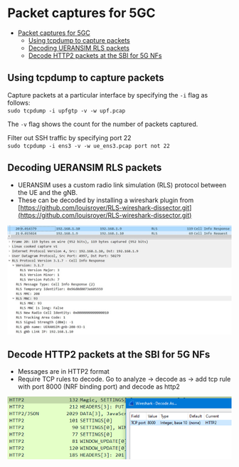 # Packet captures for 5GC

- [Packet captures for 5GC](#packet-captures-for-5gc)
  - [Using tcpdump to capture packets](#using-tcpdump-to-capture-packets)
  - [Decoding UERANSIM RLS packets](#decoding-ueransim-rls-packets)
  - [Decode HTTP2 packets at the SBI for 5G NFs](#decode-http2-packets-at-the-sbi-for-5g-nfs)

## Using tcpdump to capture packets

Capture packets at a particular interface by specifying the `-i` flag as follows:  
`sudo tcpdump -i upfgtp -v -w upf.pcap`

The `-v` flag shows the count for the number of packets captured.

Filter out SSH traffic by specifying port 22  
`sudo tcpdump -i ens3 -v -w ue_ens3.pcap port not 22`

## Decoding UERANSIM RLS packets
- UERANSIM uses a custom radio link simulation (RLS) protocol between the UE and the gNB.
- These can be decoded by installing a wireshark plugin from [https://github.com/louisroyer/RLS-wireshark-dissector.git](https://github.com/louisroyer/RLS-wireshark-dissector.git)

![rls_packets](images/rls_screenshot.jpg)

## Decode HTTP2 packets at the SBI for 5G NFs
- Messages are in HTTP2 format
- Require TCP rules to decode. Go to analyze -> decode as -> add tcp rule with port 8000 (NRF binding port) and decode as http2

![decode_http2](images/decode_http2.png)